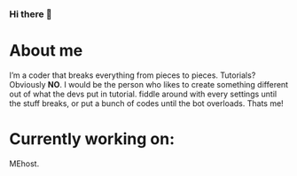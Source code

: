 ### Hi there 👋

# About me

 I’m a coder that breaks everything from pieces to pieces. Tutorials? Obviously **NO**. I would be the person who likes to create something different out of what the devs put in tutorial. fiddle around with every settings until the stuff breaks, or put a bunch of codes until the bot overloads. Thats me!

# Currently working on:

MEhost.


<!--
**user096/user096** is a ✨ _special_ ✨ repository because its `README.md` (this file) appears on your GitHub profile.

Here are some ideas to get you started:

- 🔭 I’m currently working on ...
- 🌱 I’m currently learning ...
- 👯 I’m looking to collaborate on ...
- 🤔 I’m looking for help with ...
- 💬 Ask me about ...
- 📫 How to reach me: ...
- 😄 Pronouns: ...
- ⚡ Fun fact: ...
-->
